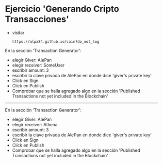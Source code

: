 # Ejercicio 'Generando Cripto Transacciones'

* visitar
  ```
  https://alpa84.github.io/coin?do_not_log
  ```


En la sección 'Transaction Generator':
* elegir Giver: AlePan
* elegir receiver: SomeUser
* escribir amount: 3
* escribir la clave privada de AlePan en donde dice 'giver's private key'
* Click en Sign
* Click en Publish
* Comprobar que se halla agregado algo en la sección 'Published Transactions not yet included in the Blockchain'
_______________
En la sección 'Transaction Generator':
* elegir Giver: AlePan
* elegir receiver: Athena
* escribir amount: 3
* escribir la clave privada de AlePan en donde dice 'giver's private key'
* Click en Sign
* Click en Publish
* Comprobar que se halla agregado algo en la sección 'Published Transactions not yet included in the Blockchain'